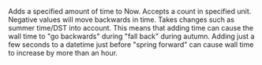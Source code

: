 Adds a specified amount of time to Now.
Accepts a count in specified unit. Negative values will move backwards in time.
Takes changes such as summer time/DST into account.
This means that adding time can cause the wall time to "go backwards" during "fall back" during autumn.
Adding just a few seconds to a datetime just before "spring forward" can cause wall time to increase by more than an hour.
